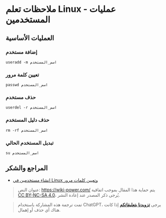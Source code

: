 # ملاحظات تعلم Linux - عمليات المستخدمين

## العمليات الأساسية

### إضافة مستخدم

```shell
useradd -m اسم_المستخدم
```

### تعيين كلمة مرور

```shell
passwd اسم_المستخدم
```

### حذف مستخدم

```shell
userdel -r اسم_المستخدم
```

### حذف دليل المستخدم

```shell
rm -rf اسم_المستخدم
```

### تبديل المستخدم الحالي

```shell
su اسم_المستخدم
```

## المراجع والشكر

- [إنشاء مستخدمين في Linux وتعيين كلمات مرور](https://blog.csdn.net/li_101357/article/details/69367457)

> عنوان النص: <https://wiki-power.com/>
> يتم حماية هذا المقال بموجب اتفاقية [CC BY-NC-SA 4.0](https://creativecommons.org/licenses/by/4.0/deed.zh)، يُرجى ذكر المصدر عند إعادة النشر.

> تمت ترجمة هذه المشاركة باستخدام ChatGPT، يرجى [**تزويدنا بتعليقاتكم**](https://github.com/linyuxuanlin/Wiki_MkDocs/issues/new) إذا كانت هناك أي حذف أو إهمال.